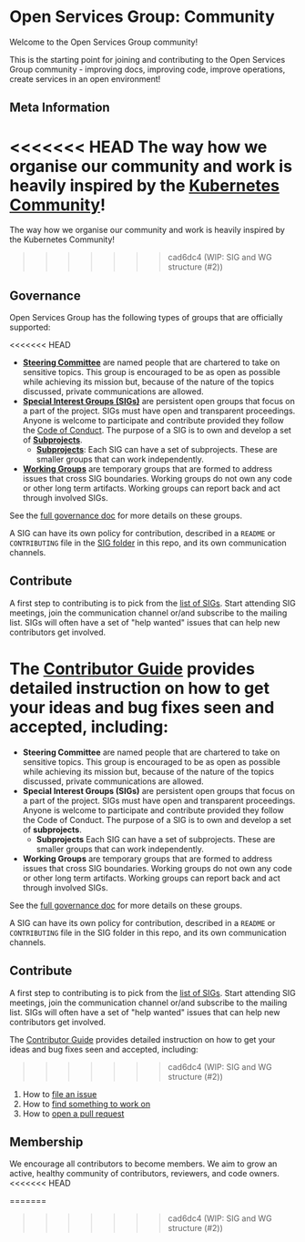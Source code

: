 # Open Services Group: Community

Welcome to the Open Services Group community!

This is the starting point for joining and contributing to the Open Services Group community - improving docs, improving code, improve operations, create services in an open environment!

## Meta Information

<<<<<<< HEAD
The way how we organise our community and work is heavily inspired by the [Kubernetes Community]!
=======
The way how we organise our community and work is heavily inspired by the Kubernetes Community!
>>>>>>> cad6dc4 (WIP: SIG and WG structure (#2))

## Governance

Open Services Group has the following types of groups that are officially supported:

<<<<<<< HEAD
* **[Steering Committee](/committee-steering/README.md)** are named people that are chartered to take on sensitive topics.
  This group is encouraged to be as open as possible while achieving its mission but, because of the nature of the topics discussed, private communications are allowed.
* **[Special Interest Groups (SIGs)](/sig-list.md)** are persistent open groups that focus on a part of the project.
  SIGs must have open and transparent proceedings.
  Anyone is welcome to participate and contribute provided they follow the [Code of Conduct](CODE_OF_CONDUCT.md).
  The purpose of a SIG is to own and develop a set of **[Subprojects](/sub-projects.md)**.
  * **[Subprojects](/sub-projects.md)**: Each SIG can have a set of subprojects.
    These are smaller groups that can work independently.
* **[Working Groups](/working-groups.md)** are temporary groups that are formed to address issues that cross SIG boundaries.
  Working groups do not own any code or other long term artifacts.
  Working groups can report back and act through involved SIGs.

See the [full governance doc](/governance.md) for more details on these groups.

A SIG can have its own policy for contribution, described in a `README` or `CONTRIBUTING` file in the [SIG folder](/sig/) in this repo, and its own communication channels.

## Contribute

A first step to contributing is to pick from the [list of SIGs](/sig/README.md).
Start attending SIG meetings, join the communication channel or/and subscribe to the mailing list.
SIGs will often have a set of "help wanted" issues that can help new contributors get involved.

The [Contributor Guide](/CONTRIBUTING.md) provides detailed instruction on how to get your ideas and bug fixes seen and accepted, including:
=======
* **Steering Committee** are named people that are chartered to take on sensitive topics.
  This group is encouraged to be as open as possible while achieving its mission but, because of the nature of the topics discussed, private communications are allowed.
* **Special Interest Groups (SIGs)** are persistent open groups that focus on a part of the project.
  SIGs must have open and transparent proceedings.
  Anyone is welcome to participate and contribute provided they follow the Code of Conduct.
  The purpose of a SIG is to own and develop a set of **subprojects**.
  * **Subprojects** Each SIG can have a set of subprojects.
    These are smaller groups that can work independently.
* **Working Groups** are temporary groups that are formed to address issues that cross SIG boundaries.
  Working groups do not own any code or other long term artifacts.
  Working groups can report back and act through involved SIGs.

See the [full governance doc](governance.md) for more details on these groups.

A SIG can have its own policy for contribution, described in a `README` or `CONTRIBUTING` file in the SIG folder in this repo, and its own communication channels.

## Contribute

A first step to contributing is to pick from the [list of SIGs](sig-list.md).
Start attending SIG meetings, join the communication channel or/and subscribe to the mailing list.
SIGs will often have a set of "help wanted" issues that can help new contributors get involved.

The [Contributor Guide](CONTRIBUTING.md) provides detailed instruction on how to get your ideas and bug fixes seen and accepted, including:
>>>>>>> cad6dc4 (WIP: SIG and WG structure (#2))

1. How to [file an issue]
2. How to [find something to work on]
3. How to [open a pull request]

## Membership

We encourage all contributors to become members. We aim to grow an active, healthy community of contributors, reviewers, and code owners.
<<<<<<< HEAD


<!-- links -->

[Kubernetes Community]: https://github.com/kubernetes/community
[Steering Committee]: /steering-committee

[file an issue]: /CONTRIBUTING.md#reporting-bugs
[find something to work on]: https://opensource.guide/how-to-contribute/#finding-a-project-to-contribute-to
[open a pull request]: /CONTRIBUTING.md#requirements-for-pull-requests-pr

=======
>>>>>>> cad6dc4 (WIP: SIG and WG structure (#2))
